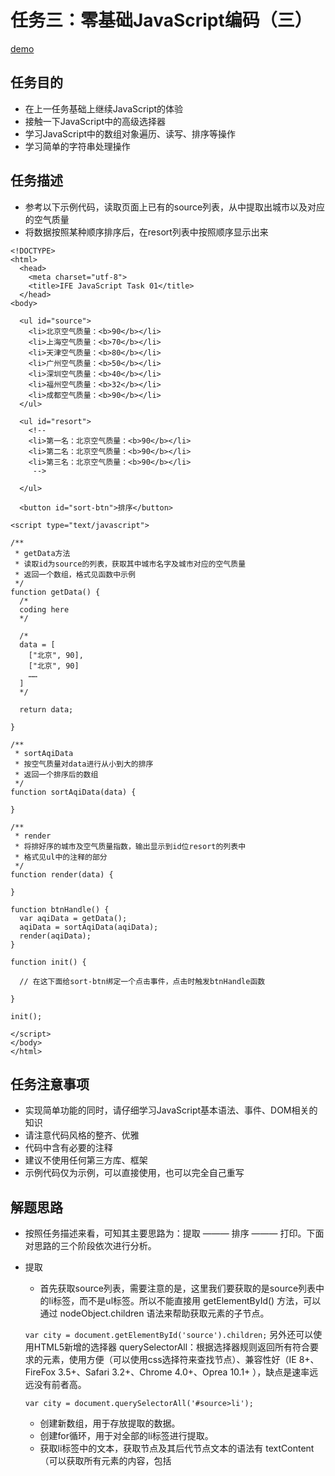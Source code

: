 # 任务三：零基础JavaScript编码（三）
[demo](https://zhouxiaoyu1994.github.io/2017-IFEbinbin/task-3/index.html)
## 任务目的
- 在上一任务基础上继续JavaScript的体验
- 接触一下JavaScript中的高级选择器
- 学习JavaScript中的数组对象遍历、读写、排序等操作
- 学习简单的字符串处理操作
## 任务描述
- 参考以下示例代码，读取页面上已有的source列表，从中提取出城市以及对应的空气质量
- 将数据按照某种顺序排序后，在resort列表中按照顺序显示出来

```
<!DOCTYPE>
<html>
  <head>
    <meta charset="utf-8">
    <title>IFE JavaScript Task 01</title>
  </head>
<body>

  <ul id="source">
    <li>北京空气质量：<b>90</b></li>
    <li>上海空气质量：<b>70</b></li>
    <li>天津空气质量：<b>80</b></li>
    <li>广州空气质量：<b>50</b></li>
    <li>深圳空气质量：<b>40</b></li>
    <li>福州空气质量：<b>32</b></li>
    <li>成都空气质量：<b>90</b></li>
  </ul>

  <ul id="resort">
    <!-- 
    <li>第一名：北京空气质量：<b>90</b></li>
    <li>第二名：北京空气质量：<b>90</b></li>
    <li>第三名：北京空气质量：<b>90</b></li>
     -->

  </ul>

  <button id="sort-btn">排序</button>

<script type="text/javascript">

/**
 * getData方法
 * 读取id为source的列表，获取其中城市名字及城市对应的空气质量
 * 返回一个数组，格式见函数中示例
 */
function getData() {
  /*
  coding here
  */

  /*
  data = [
    ["北京", 90],
    ["北京", 90]
    ……
  ]
  */

  return data;

}

/**
 * sortAqiData
 * 按空气质量对data进行从小到大的排序
 * 返回一个排序后的数组
 */
function sortAqiData(data) {

}

/**
 * render
 * 将排好序的城市及空气质量指数，输出显示到id位resort的列表中
 * 格式见ul中的注释的部分
 */
function render(data) {

}

function btnHandle() {
  var aqiData = getData();
  aqiData = sortAqiData(aqiData);
  render(aqiData);
}

function init() {

  // 在这下面给sort-btn绑定一个点击事件，点击时触发btnHandle函数

}

init();

</script>
</body>
</html>
```

## 任务注意事项
- 实现简单功能的同时，请仔细学习JavaScript基本语法、事件、DOM相关的知识
- 请注意代码风格的整齐、优雅
- 代码中含有必要的注释
- 建议不使用任何第三方库、框架
- 示例代码仅为示例，可以直接使用，也可以完全自己重写
## 解题思路
- 按照任务描述来看，可知其主要思路为：提取 ——— 排序 ——— 打印。下面对思路的三个阶段依次进行分析。
- 提取
  - 首先获取source列表，需要注意的是，这里我们要获取的是source列表中的li标签，而不是ul标签。所以不能直接用 getElementById() 方法，可以通过 nodeObject.children 语法来帮助获取元素的子节点。
  
  `var city = document.getElementById('source').children;`
  另外还可以使用HTML5新增的选择器 querySelectorAll：根据选择器规则返回所有符合要求的元素，使用方便（可以使用css选择符来查找节点）、兼容性好（IE 8+、FireFox 3.5+、Safari 3.2+、Chrome 4.0+、Oprea 10.1+ ），缺点是速率远远没有前者高。

  `var city = document.querySelectorAll('#source>li');`
  - 创建新数组，用于存放提取的数据。
  - 创建for循环，用于对全部的li标签进行提取。
  - 获取li标签中的文本，获取节点及其后代节点文本的语法有 textContent（可以获取所有元素的内容，包括<script>和<style>） 和 innerText（可以感知样式，不会返隐隐藏元素的文本内容），因为要忽视li标签中的css样式，所以这里选择 innerText 方法。
  - 提取关键字，并放入数组中。这里使用 substr(start,length) 方法，第一个参数是要抽取的子串的起始下标，负数则从末尾算起。第二个参数为抽取的子串的长度。然后再用 push() 方法，依次放入数组。

  `var node = [text.substr(0, 2), text.substr(-2, 2)];`
- 排序
 使用sort()方法进行排序。

 `data.sort(function(a,b){ return a[1] - b[1];});`
- 打印
  - 首先获取resort列表。
  - 创建for循环。
  - 创建新的li标签。
    - 使用createElement()方法创建分别创建li标签和b标签。

   `var oLi = document.createElement('li');`

   `var oB = document.createElement('b');`
    - 按照任务描述，创建一个字符串变量。
    
   `var arr = ["一","二","三","四","五","六","七"];`

   `var liText = '第' + arr[i] + '名：' + data[i][0] +"，" + '空气质量：';`
    - 用appendChild()方法，将字符串变量，赋值给li标签。

     ```
     oLi.innerText = liText;
     oB.innerText = data[i][1];
     oLi.appendChild(oB);
     resort.appendChild(oLi);
     ```
## 完整代码

```
<!DOCTYPE html>
<html lang="en">
<head>
    <meta charset="UTF-8">
    <title>任务三：零基础JavaScript编码（三）</title>
</head>
<body>
<ul id="source">
    <li>北京空气质量：<b>90</b></li>
    <li>上海空气质量：<b>70</b></li>
    <li>天津空气质量：<b>80</b></li>
    <li>广州空气质量：<b>50</b></li>
    <li>深圳空气质量：<b>40</b></li>
    <li>福州空气质量：<b>32</b></li>
    <li>成都空气质量：<b>90</b></li>
</ul>
<ul id="resort">
    <!--
    <li>第一名：北京空气质量：<b>90</b></li>
    <li>第二名：北京空气质量：<b>90</b></li>
    <li>第三名：北京空气质量：<b>90</b></li>
     -->

</ul>
<button id="sort-btn">排序</button>
<script type="text/javascript">
    /**
     * getData方法
     * 读取id为source的列表，获取其中城市名字及城市对应的空气质量
     * 返回一个数组，格式见函数中示例
     */
    function getData() {
        /*
         coding here
         */
        var city = document.querySelectorAll('#source>li');
        var data = [];
        //提取城市名和空气质量的关键字
        for(var i = 0; i < city.length; i++) {
            var text = city[i].innerText;
            var node = [text.substr(0, 2), text.substr(-2, 2)];
            data.push(node);
        }
        return data;
        /*
         data = [
         ["北京", 90],
         ["北京", 90]
         ……
         ]
         */
    }
    /**
     * sortAqiData
     * 按空气质量对data进行从小到大的排序
     * 返回一个排序后的数组
     */
    function sortAqiData(data) {
        data.sort(function(a, b) {
            return a[1] - b[1];
        });
        return data;
    }
    /**
     * render
     * 将排好序的城市及空气质量指数，输出显示到id位resort的列表中
     * 格式见ul中的注释的部分
     */
    function render(data) {
        var arr = ["一","二","三","四","五","六","七"];
        var resort = document.getElementById('resort');
        for(var i = 0; i < data.length; i++) {
            var liText = '第' + arr[i] + '名：' + data[i][0] +"，" + '空气质量：';
            var oLi = document.createElement('li');
            var oB = document.createElement('b');
            oLi.innerText = liText;
            oB.innerText = data[i][1];
            oLi.appendChild(oB);
            resort.appendChild(oLi);
        }
    }
    function btnHandle() {
        var aqiData = getData();
        aqiData = sortAqiData(aqiData);
        render(aqiData);
    }
    function init() {
        // 在这下面给sort-btn绑定一个点击事件，点击时触发btnHandle函数
        var btn = document.getElementById('sort-btn');
        btn.onclick = function() {
            btnHandle();
        };
    }
    init();
</script>
</body>
</html>
```

## 参考资料
- [querySelectorAll 方法相比 getElementsBy 系列方法有什么区别？](https://www.zhihu.com/question/24702250)
- [HTML5的JavaScript选择器介绍](http://www.cnblogs.com/iyitong/p/4229355.html)
- [Javascript获取子节点](http://www.itxueyuan.org/view/6349.html)
- [innerText，textContent和innerHTML](http://openwares.net/js/innertext_textcontent_innerhtml.html)



























